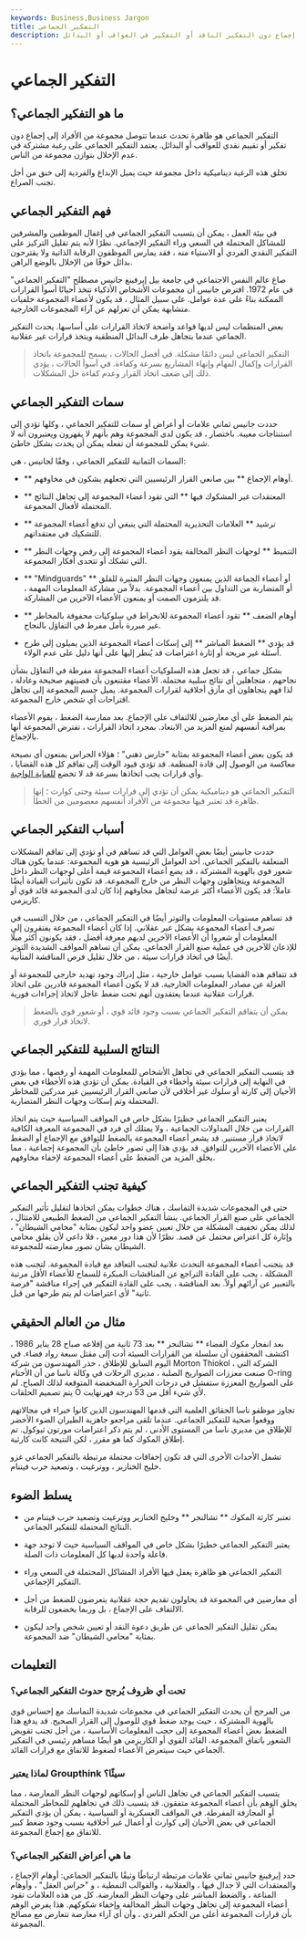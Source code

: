 ```yaml
---
keywords: Business,Business Jargon
title: التفكير الجماعي
description: التفكير الجماعي هو ظاهرة تتوصل فيها مجموعة من الأفراد إلى إجماع دون التفكير الناقد أو التفكير في العواقب أو البدائل.
---
```


# التفكير الجماعي
## ما هو التفكير الجماعي؟

التفكير الجماعي هو ظاهرة تحدث عندما تتوصل مجموعة من الأفراد إلى إجماع دون تفكير أو تقييم نقدي للعواقب أو البدائل. يعتمد التفكير الجماعي على رغبة مشتركة في عدم الإخلال بتوازن مجموعة من الناس.

تخلق هذه الرغبة ديناميكية داخل مجموعة حيث يميل الإبداع والفردية إلى خنق من أجل تجنب الصراع.

## فهم التفكير الجماعي

في بيئة العمل ، يمكن أن يتسبب التفكير الجماعي في إغفال الموظفين والمشرفين للمشاكل المحتملة في السعي وراء التفكير الإجماعي. نظرًا لأنه يتم تقليل التركيز على التفكير النقدي الفردي أو الاستياء منه ، فقد يمارس الموظفون الرقابة الذاتية ولا يقترحون بدائل خوفًا من الإخلال بالوضع الراهن.

صاغ عالم النفس الاجتماعي في جامعة ييل إيرفينغ جانيس مصطلح "التفكير الجماعي" في عام 1972. افترض جانيس أن مجموعات الأشخاص الأذكياء تتخذ أحيانًا أسوأ القرارات الممكنة بناءً على عدة عوامل. على سبيل المثال ، قد يكون لأعضاء المجموعة خلفيات متشابهة يمكن أن تعزلهم عن آراء المجموعات الخارجية.

بعض المنظمات ليس لديها قواعد واضحة لاتخاذ القرارات على أساسها. يحدث التفكير الجماعي عندما يتجاهل طرف البدائل المنطقية ويتخذ قرارات غير عقلانية.

> التفكير الجماعي ليس دائمًا مشكلة. في أفضل الحالات ، يسمح للمجموعة باتخاذ القرارات وإكمال المهام وإنهاء المشاريع بسرعة وكفاءة. في أسوأ الحالات ، يؤدي ذلك إلى ضعف اتخاذ القرار وعدم كفاءة حل المشكلات.

>

## سمات التفكير الجماعي

حددت جانيس ثماني علامات أو أعراض أو سمات للتفكير الجماعي ، وكلها تؤدي إلى استنتاجات معيبة. باختصار ، قد يكون لدى المجموعة وهم بأنهم لا يقهرون ويعتبرون أنه لا شيء يمكن للمجموعة أن تفعله يمكن أن يحدث بشكل خاطئ.

السمات الثمانية للتفكير الجماعي ، وفقًا لجانيس ، هي:

- ** أوهام الإجماع ** بين صانعي القرار الرئيسيين التي تجعلهم يشكون في مخاوفهم.

- ** المعتقدات غير المشكوك فيها ** التي تقود أعضاء المجموعة إلى تجاهل النتائج المحتملة لأفعال المجموعة.

- ** ترشيد ** العلامات التحذيرية المحتملة التي ينبغي أن تدفع أعضاء المجموعة للتشكيك في معتقداتهم.

- ** التنميط ** لوجهات النظر المخالفة يقود أعضاء المجموعة إلى رفض وجهات النظر التي تشكك أو تتحدى أفكار المجموعة.

- ** "Mindguards" ** أو أعضاء الجماعة الذين يمنعون وجهات النظر المثيرة للقلق أو المتضاربة من التداول بين أعضاء المجموعة. بدلاً من مشاركة المعلومات المهمة ، قد يلتزمون الصمت أو يمنعون الأعضاء الآخرين من المشاركة.

- ** أوهام الضعف ** تقود أعضاء المجموعة للانخراط في سلوكيات محفوفة بالمخاطر غير مبررة بأمل مفرط في التفاؤل بالنجاح.

- قد يؤدي ** الضغط المباشر ** إلى إسكات أعضاء المجموعة الذين يميلون إلى طرح أسئلة غير مريحة أو إثارة اعتراضات قد يُنظر إليها على أنها دليل على عدم الولاء.

بشكل جماعي ، قد تجعل هذه السلوكيات أعضاء المجموعة مفرطة في التفاؤل بشأن نجاحهم ، متجاهلين أي نتائج سلبية محتملة. الأعضاء مقتنعون بأن قضيتهم صحيحة وعادلة ، لذا فهم يتجاهلون أي مآزق أخلاقية لقرارات المجموعة. يميل جسم المجموعة إلى تجاهل اقتراحات أي شخص خارج المجموعة.

يتم الضغط على أي معارضين للالتفاف على الإجماع. بعد ممارسة الضغط ، يقوم الأعضاء بمراقبة أنفسهم لمنع المزيد من الابتعاد. بمجرد اتخاذ القرارات ، تفترض المجموعة أنها بالإجماع.

قد يكون بعض أعضاء المجموعة بمثابة "حارس ذهني" ؛ هؤلاء الحراس يمنعون أي نصيحة معاكسة من الوصول إلى قادة المنظمة. قد تؤدي قيود الوقت إلى تفاقم كل هذه القضايا ، وأي قرارات يجب اتخاذها بسرعة قد لا تخضع [للعناية الواجبة](/duediligence).

> التفكير الجماعي هو ديناميكية يمكن أن تؤدي إلى قرارات سيئة وحتى كوارث ؛ إنها ظاهرة قد تعتبر فيها مجموعة من الأفراد أنفسهم معصومين من الخطأ.

>

## أسباب التفكير الجماعي

حددت جانيس أيضًا بعض العوامل التي قد تساهم في أو تؤدي إلى تفاقم المشكلات المتعلقة بالتفكير الجماعي. أحد العوامل الرئيسية هو هوية المجموعة: عندما يكون هناك شعور قوي بالهوية المشتركة ، قد يضع أعضاء المجموعة قيمة أعلى لوجهات النظر داخل المجموعة ويتجاهلون وجهات النظر من خارج المجموعة. قد تكون تأثيرات القيادة أيضًا عاملاً: قد يكون الأعضاء أكثر عرضة لتجاهل مخاوفهم إذا كان لدى المجموعة قائد قوي أو كاريزمي.

قد تساهم مستويات المعلومات والتوتر أيضًا في التفكير الجماعي ، من خلال التسبب في تصرف أعضاء المجموعة بشكل غير عقلاني. إذا كان أعضاء المجموعة يفتقرون إلى المعلومات أو شعروا أن الأعضاء الآخرين لديهم معرفة أفضل ، فقد يكونون أكثر ميلًا للإذعان للآخرين في عملية صنع القرار الجماعي. يمكن أن تساهم المواقف الشديدة التوتر أيضًا في اتخاذ قرارات سيئة ، من خلال تقليل فرص المناقشة المتأنية.

قد تتفاقم هذه القضايا بسبب عوامل خارجية ، مثل إدراك وجود تهديد خارجي للمجموعة أو العزلة عن مصادر المعلومات الخارجية. قد لا يكون أعضاء المجموعة قادرين على اتخاذ قرارات عقلانية عندما يعتقدون أنهم تحت ضغط عاجل لاتخاذ إجراءات فورية.

> يمكن أن يتفاقم التفكير الجماعي بسبب وجود قائد قوي ، أو شعور قوي بالضغط لاتخاذ قرار فوري.

>

## النتائج السلبية للتفكير الجماعي

قد يتسبب التفكير الجماعي في تجاهل الأشخاص للمعلومات المهمة أو رفضها ، مما يؤدي في النهاية إلى قرارات سيئة وأخطاء في القيادة. يمكن أن تؤدي هذه الأخطاء في بعض الأحيان إلى كارثة أو سلوك غير أخلاقي لأن صانعي القرار الرئيسيين غير مدركين للمخاطر المحتملة وتم إسكات وجهات النظر المتضاربة.

يعتبر التفكير الجماعي خطيرًا بشكل خاص في المواقف السياسية حيث يتم اتخاذ القرارات من خلال المداولات الجماعية ، ولا يمتلك أي فرد في المجموعة المعرفة الكافية لاتخاذ قرار مستنير. قد يشعر أعضاء المجموعة بالضغط للتوافق مع الإجماع أو الضغط على الأعضاء الآخرين للتوافق. قد يؤدي هذا إلى تصور خاطئ بأن المجموعة إجماعية ، مما يخلق المزيد من الضغط على أعضاء المجموعة لإخفاء مخاوفهم.

## كيفية تجنب التفكير الجماعي

حتى في المجموعات شديدة التماسك ، هناك خطوات يمكن اتخاذها لتقليل تأثير التفكير الجماعي على صنع القرار الجماعي. ينشأ التفكير الجماعي من الضغط الطبيعي للامتثال ، لذلك يمكن تخفيف المشكلة من خلال تعيين عضو واحد ليكون بمثابة "محامي الشيطان" ، وإثارة كل اعتراض محتمل عن قصد. نظرًا لأن هذا دور معين ، فلا داعي لأن يقلق محامي الشيطان بشأن تصور معارضته للمجموعة.

قد يتجنب أعضاء المجموعة التحدث علانية لتجنب التعاقد مع قيادة المجموعة. لتجنب هذه المشكلة ، يجب على القادة التراجع عن المناقشات المبكرة للسماح للأعضاء الأقل مرتبة بالتعبير عن آرائهم أولاً. بعد المناقشة ، يجب على القادة التفكير في إجراء مناقشة "فرصة ثانية" لأي اعتراضات لم يتم طرحها من قبل.

## مثال من العالم الحقيقي

بعد انفجار مكوك الفضاء ** تشالنجر ** بعد 73 ثانية من إقلاعه صباح 28 يناير 1986 ، اكتشف المحققون أن سلسلة من القرارات السيئة أدت إلى مقتل سبعة رواد فضاء. في اليوم السابق للإطلاق ، حذر المهندسون من شركة Morton Thiokol ، الشركة التي صنعت معززات الصواريخ الصلبة ، مديري الرحلات في وكالة ناسا من أن الأختام O-ring على الصواريخ المعززة ستفشل في درجات الحرارة المنخفضة المتوقعة لذلك الصباح. لم يتم تصميم الحلقات O لأي شيء أقل من 53 درجة فهرنهايت.

تجاوز موظفو ناسا الحقائق العلمية التي قدمها المهندسون الذين كانوا خبراء في مجالاتهم ووقعوا ضحية للتفكير الجماعي. عندما تلقى مراجعو جاهزية الطيران الضوء الأخضر للإطلاق من مديري ناسا من المستوى الأدنى ، لم يتم ذكر اعتراضات مورتون ثيوكول. تم إطلاق المكوك كما هو مقرر ، لكن النتيجة كانت كارثية.

تشمل الأحداث الأخرى التي قد تكون إخفاقات محتملة مرتبطة بالتفكير الجماعي غزو خليج الخنازير ، ووترغيت ، وتصعيد حرب فيتنام.

## يسلط الضوء

- تعتبر كارثة المكوك ** تشالنجر ** وخليج الخنازير ووترغيت وتصعيد حرب فيتنام من النتائج المحتملة للتفكير الجماعي.

- يعتبر التفكير الجماعي خطيرًا بشكل خاص في المواقف السياسية حيث لا توجد جهة فاعلة واحدة لديها كل المعلومات ذات الصلة.

- التفكير الجماعي هو ظاهرة يغفل فيها الأفراد المشاكل المحتملة في السعي وراء التفكير الإجماعي.

- أي معارضين في المجموعة قد يحاولون تقديم حجة عقلانية يتعرضون للضغط من أجل الالتفاف على الإجماع ، بل وربما يخضعون للرقابة.

- يمكن تقليل التفكير الجماعي عن طريق دعوة النقد أو تعيين شخص واحد ليكون بمثابة "محامي الشيطان" ضد المجموعة.

## التعليمات

### تحت أي ظروف يُرجح حدوث التفكير الجماعي؟

من المرجح أن يحدث التفكير الجماعي في مجموعات شديدة التماسك مع إحساس قوي بالهوية المشتركة ، حيث يوجد ضغط قوي للوصول إلى القرار الصحيح. قد يدفع هذا الضغط بعض أعضاء المجموعة إلى حجب المعلومات الأساسية ، من أجل تجنب تقويض الشعور باتفاق المجموعة. القائد القوي أو الكاريزمي هو أيضًا مساهم رئيسي في التفكير الجماعي حيث سيتعرض الأعضاء لضغوط للاتفاق مع قرارات القائد.

### لماذا يعتبر Groupthink سيئًا؟

يتسبب التفكير الجماعي في تجاهل الناس أو إسكاتهم لوجهات النظر المعارضة ، مما يخلق الوهم بأن أعضاء المجموعة متفقون. قد يتسبب ذلك في تجاهلهم للمخاطر المحتملة أو المجازفة المفرطة. في المواقف العسكرية أو السياسية ، يمكن أن يؤدي التفكير الجماعي في بعض الأحيان إلى كوارث أو أعمال غير أخلاقية بسبب وجود ضغط كبير للاتفاق مع إجماع المجموعة.

### ما هي أعراض التفكير الجماعي؟

حدد إيرفينغ جانيس ثماني علامات مرتبطة ارتباطًا وثيقًا بالتفكير الجماعي: أوهام الإجماع ، والمعتقدات التي لا جدال فيها ، والعقلانية ، والقوالب النمطية ، و "حراس العقل" ، وأوهام المناعة ، والضغط المباشر على وجهات النظر المعارضة. كل من هذه العلامات تقود أعضاء المجموعة إلى تجاهل وجهات النظر المخالفة وإخفاء شكوكهم. هذا يفرض الوهم بأن قرارات المجموعة أعلى من الحكم الفردي ، وأن أي آراء معارضة تتعارض مع مصالح المجموعة.

